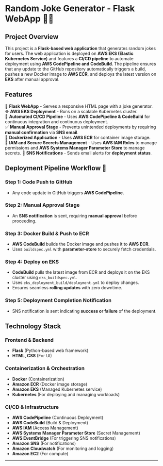 # Random Joke Generator - Flask WebApp 🚀🔥

## Project Overview  
This project is a **Flask-based web application** that generates random jokes for users. The web application is deployed on **AWS EKS (Elastic Kubernetes Service)** and features a **CI/CD pipeline** to automate deployment using **AWS CodePipeline and CodeBuild**. The pipeline ensures that any update to the GitHub repository automatically triggers a build, pushes a new Docker image to **AWS ECR**, and deploys the latest version on **EKS** after manual approval.  

## Features  

🐍 **Flask WebApp** - Serves a responsive HTML page with a joke generator.  
☸️ **AWS EKS Deployment** - Runs on a scalable Kubernetes cluster.  
🔗 **Automated CI/CD Pipeline** - Uses **AWS CodePipeline & CodeBuild** for continuous integration and continuous deployment.  
✅ **Manual Approval Stage** - Prevents unintended deployments by requiring **manual confirmation** via **SNS email**.  
🐳 **Dockerized Application** - Uses **AWS ECR** for container image storage.  
🔐 **IAM and Secure Secrets Management** - Uses **AWS IAM Roles** to manage permissions and **AWS Systems Manager Parameter Store** to manage secrets.
📧 **SNS Notifications** - Sends email alerts for **deployment status**.  

## Deployment Pipeline Workflow 🔄  

### Step 1: Code Push to GitHub  
- Any code update in GitHub triggers **AWS CodePipeline**.  

### Step 2: Manual Approval Stage  
- An **SNS notification** is sent, requiring **manual approval** before proceeding.  

### Step 3: Docker Build & Push to ECR  
- **AWS CodeBuild** builds the Docker image and pushes it to **AWS ECR**.  
- Uses `buildspec.yml` with **parameter-store** to securely fetch credentials.  

### Step 4: Deploy on EKS  
- **CodeBuild** pulls the latest image from ECR and deploys it on the EKS cluster using `eks_buildspec.yml`.  
- Uses `eks_deployment_build/deployment.yml` to deploy changes.  
- Ensures seamless **rolling updates** with zero downtime.  

### Step 5: Deployment Completion Notification  
- SNS notification is sent indicating **success or failure** of the deployment.  

## Technology Stack  

### Frontend & Backend  
- **Flask** (Python-based web framework)  
- **HTML, CSS** (For UI)  

### Containerization & Orchestration  
- **Docker** (Containerization)  
- **Amazon ECR** (Docker image storage)  
- **Amazon EKS** (Managed Kubernetes service)  
- **Kubernetes** (For deploying and managing workloads)  

### CI/CD & Infrastructure  
- **AWS CodePipeline** (Continuous Deployment)  
- **AWS CodeBuild** (Build & Deployment)  
- **AWS IAM** (Access Management)  
- **AWS Systems Manager Parameter Store** (Secret Management)  
- **AWS EventBridge** (For triggering SNS notifications)  
- **Amazon SNS** (For notifications)  
- **Amazon Cloudwatch** (For monitoring and logging)
- **Amazon EC2** (For compute)  

---



